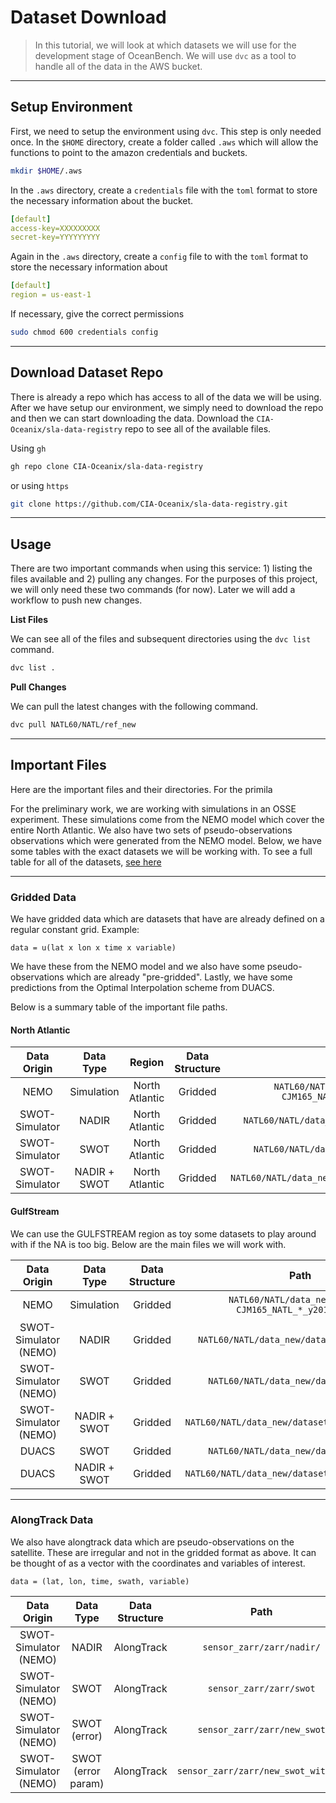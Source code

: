 # Dataset Download

> In this tutorial, we will look at which datasets we will use for the development stage of OceanBench.
> We will use `dvc` as a tool to handle all of the data in the AWS bucket.


---
## Setup Environment


First, we need to setup the environment using `dvc`. 
This step is only needed once.
In the `$HOME` directory, create a folder called `.aws` which will allow the functions to point to the amazon credentials
and buckets.

```bash
mkdir $HOME/.aws
```

In the `.aws` directory, create a `credentials` file with the `toml` format to store the necessary information about the bucket.

```yaml
[default]
access-key=XXXXXXXXX
secret-key=YYYYYYYYY
```

Again in the `.aws` directory, create a `config` file to with the `toml` format to  store the necessary information about

```yaml
[default]
region = us-east-1
```


If necessary, give the correct permissions

```bash
sudo chmod 600 credentials config
```


---
## Download Dataset Repo


There is already a repo which has access to all of the data we will be using. 
After we have setup our environment, we simply need to download the repo and then we can start downloading the data.
Download the `CIA-Oceanix/sla-data-registry` repo to see all of the available files.

Using `gh` 

```bash
gh repo clone CIA-Oceanix/sla-data-registry
```

or using `https`

```bash
git clone https://github.com/CIA-Oceanix/sla-data-registry.git
```


---
## Usage

There are two important commands when using this service: 1) listing the files available and 2) pulling any changes.
For the purposes of this project, we will only need these two commands (for now). 
Later we will add a workflow to push new changes.

**List Files**

We can see all of the files and subsequent directories using the `dvc list` command.

```bash
dvc list .
```


**Pull Changes**

We can pull the latest changes with the following command.

```bash
dvc pull NATL60/NATL/ref_new
```


---
## Important Files

Here are the important files and their directories. For the primila


For the preliminary work, we are working with simulations in an OSSE experiment. 
These simulations come from the NEMO model which cover the entire North Atlantic.
We also have two sets of pseudo-observations observations which were generated from the NEMO model. 
Below, we have some tables with the exact datasets we will be working with.
To see a full table for all of the datasets, [see here](https://jejjohnson.notion.site/OceanBench-Database-465eb05c436d416b98d4987c478c426c)

---
### Gridded Data

We have gridded data which are datasets that have are already defined on a regular constant grid. Example:

`data = u(lat x lon x time x variable)`

We have these from the NEMO model and we also have some pseudo-observations which are already "pre-gridded".
Lastly, we have some predictions from the Optimal Interpolation scheme from DUACS.

Below is a summary table of the important file paths.

#### North Atlantic

|  Data Origin   |  Data Type   |     Region      | Data Structure |                           Path                            |   Variables   | FileType |
|:--------------:|:------------:|:---------------:|:--------------:|:---------------------------------------------------------:|:-------------:|:--------:| 
|      NEMO      |  Simulation  | North Atlantic  |    Gridded     | ``NATL60/NATL/data_new/NATL60-CJM165_NATL_*_y2013.1y.nc`` | `ssh`, `sst`, `mld` | `netcdf` |
| SWOT-Simulator |    NADIR     | North Atlantic  |    Gridded     |        `NATL60/NATL/data_new/dataset_nadir_0d.nc`         |     `ssh`      | `netcdf`  |
| SWOT-Simulator |     SWOT     | North Atlantic  |    Gridded     |          `NATL60/NATL/data_new/dataset_swot.nc`           |     `ssh`      | `netcdf`  |
| SWOT-Simulator | NADIR + SWOT | North Atlantic  |    Gridded     |      `NATL60/NATL/data_new/dataset_nadir_0d_swot.nc`      |     `ssh`      | `netcdf`  |


#### GulfStream

We can use the GULFSTREAM region as toy some datasets to play around with if the NA is too big.
Below are the main files we will work with.


|      Data Origin      |  Data Type   | Data Structure |                           Path                            |   Variables   | FileType |
|:---------------------:|:------------:|:--------------:|:---------------------------------------------------------:|:-------------:|:--------:| 
|         NEMO          |  Simulation   |    Gridded     | ``NATL60/NATL/data_new/NATL60-CJM165_NATL_*_y2013.1y.nc``  | ssh, sst, mld | `netcdf` |
| SWOT-Simulator (NEMO) |    NADIR      |    Gridded     |   `NATL60/NATL/data_new/dataset_nadir_0d.nc`    |     `ssh`      | `netcdf`  |
| SWOT-Simulator (NEMO) |     SWOT      |    Gridded     |     `NATL60/NATL/data_new/dataset_swot.nc`      |     `ssh`      | `netcdf`  |
| SWOT-Simulator (NEMO) | NADIR + SWOT  |    Gridded     | `NATL60/NATL/data_new/dataset_nadir_0d_swot.nc` |     `ssh`      | `netcdf`  |
|         DUACS         |     SWOT      |    Gridded     |     `NATL60/NATL/data_new/dataset_swot.nc`      |     `ssh`      | `netcdf`  |
|         DUACS         | NADIR + SWOT  |    Gridded     | `NATL60/NATL/data_new/dataset_nadir_0d_swot.nc` |     `ssh`      | `netcdf`  |


---
### AlongTrack Data

We also have alongtrack data which are pseudo-observations on the satellite. 
These are irregular and not in the gridded format as above. 
It can be thought of as a vector with the coordinates and variables of interest.

`data = (lat, lon, time, swath, variable)`

|      Data Origin      |     Data Type      | Data Structure |                Path                 |   Variables   | FileType |
|:---------------------:|:------------------:|:--------------:|:-----------------------------------:|:-------------:|:--------:| 
| SWOT-Simulator (NEMO) |       NADIR        |   AlongTrack   |      `sensor_zarr/zarr/nadir/`      |     `ssh`      |  `zarr`  |
| SWOT-Simulator (NEMO) |        SWOT        |    AlongTrack     |       `sensor_zarr/zarr/swot`       |     `ssh`      | `zarr` |
| SWOT-Simulator (NEMO) |    SWOT (error)    |    AlongTrack     |     `sensor_zarr/zarr/new_swot`     |     `ssh`      | `zarr` |
| SWOT-Simulator (NEMO) | SWOT (error param) |    AlongTrack     | `sensor_zarr/zarr/new_swot_with_1d` |     `ssh`      | `zarr` |


